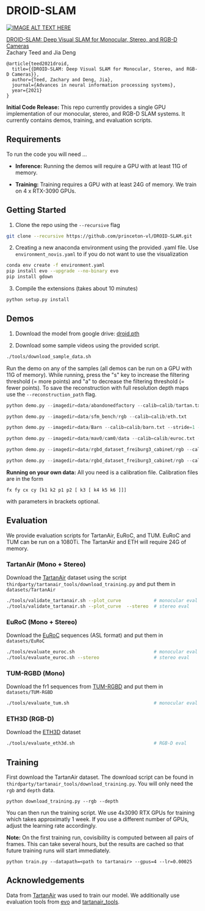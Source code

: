 # DROID-SLAM


<!-- <center><img src="misc/DROID.png" width="640" style="center"></center> -->


[![IMAGE ALT TEXT HERE](misc/screenshot.png)](https://www.youtube.com/watch?v=GG78CSlSHSA)



[DROID-SLAM: Deep Visual SLAM for Monocular, Stereo, and RGB-D Cameras](https://arxiv.org/abs/2108.10869)  
Zachary Teed and Jia Deng

```
@article{teed2021droid,
  title={{DROID-SLAM: Deep Visual SLAM for Monocular, Stereo, and RGB-D Cameras}},
  author={Teed, Zachary and Deng, Jia},
  journal={Advances in neural information processing systems},
  year={2021}
}
```

**Initial Code Release:** This repo currently provides a single GPU implementation of our monocular, stereo, and RGB-D SLAM systems. It currently contains demos, training, and evaluation scripts. 


## Requirements

To run the code you will need ...
* **Inference:** Running the demos will require a GPU with at least 11G of memory. 

* **Training:** Training requires a GPU with at least 24G of memory. We train on 4 x RTX-3090 GPUs.

## Getting Started
1. Clone the repo using the `--recursive` flag
```Bash
git clone --recursive https://github.com/princeton-vl/DROID-SLAM.git
```

2. Creating a new anaconda environment using the provided .yaml file. Use `environment_novis.yaml` to if you do not want to use the visualization
```Bash
conda env create -f environment.yaml
pip install evo --upgrade --no-binary evo
pip install gdown
```

3. Compile the extensions (takes about 10 minutes)
```Bash
python setup.py install
```


## Demos

1. Download the model from google drive: [droid.pth](https://drive.google.com/file/d/1PpqVt1H4maBa_GbPJp4NwxRsd9jk-elh/view?usp=sharing)

2. Download some sample videos using the provided script.
```Bash
./tools/download_sample_data.sh
```

Run the demo on any of the samples (all demos can be run on a GPU with 11G of memory). While running, press the "s" key to increase the filtering threshold (= more points) and "a" to decrease the filtering threshold (= fewer points). To save the reconstruction with full resolution depth maps use the `--reconstruction_path` flag.


```Python
python demo.py --imagedir=data/abandonedfactory --calib=calib/tartan.txt --stride=2
```

```Python
python demo.py --imagedir=data/sfm_bench/rgb --calib=calib/eth.txt
```

```Python
python demo.py --imagedir=data/Barn --calib=calib/barn.txt --stride=1 --backend_nms=4
```

```Python
python demo.py --imagedir=data/mav0/cam0/data --calib=calib/euroc.txt --t0=150
```

```Python
python demo.py --imagedir=data/rgbd_dataset_freiburg3_cabinet/rgb --calib=calib/tum3.txt
```

```Python
python demo.py --imagedir=data/rgbd_dataset_freiburg3_cabinet/rgb --calib=calib/tum3.txt --disable_vis --reconstruction_path=data/rgbd_dataset_freiburg3_cabinet
```

**Running on your own data:** All you need is a calibration file. Calibration files are in the form 
```
fx fy cx cy [k1 k2 p1 p2 [ k3 [ k4 k5 k6 ]]]
```
with parameters in brackets optional.

## Evaluation
We provide evaluation scripts for TartanAir, EuRoC, and TUM. EuRoC and TUM can be run on a 1080Ti. The TartanAir and ETH will require 24G of memory.

### TartanAir (Mono + Stereo)
Download the [TartanAir](https://theairlab.org/tartanair-dataset/) dataset using the script `thirdparty/tartanair_tools/download_training.py` and put them in `datasets/TartanAir`
```Bash
./tools/validate_tartanair.sh --plot_curve            # monocular eval
./tools/validate_tartanair.sh --plot_curve  --stereo  # stereo eval
```

### EuRoC (Mono + Stereo)
Download the [EuRoC](https://projects.asl.ethz.ch/datasets/doku.php?id=kmavvisualinertialdatasets) sequences (ASL format) and put them in `datasets/EuRoC`
```Bash
./tools/evaluate_euroc.sh                             # monocular eval
./tools/evaluate_euroc.sh --stereo                    # stereo eval
```

### TUM-RGBD (Mono)
Download the fr1 sequences from [TUM-RGBD](https://vision.in.tum.de/data/datasets/rgbd-dataset/download) and put them in `datasets/TUM-RGBD`
```Bash
./tools/evaluate_tum.sh                               # monocular eval
```

### ETH3D (RGB-D)
Download the [ETH3D](https://www.eth3d.net/slam_datasets) dataset
```Bash
./tools/evaluate_eth3d.sh                             # RGB-D eval
```

## Training

First download the TartanAir dataset. The download script can be found in `thirdparty/tartanair_tools/download_training.py`. You will only need the `rgb` and `depth` data.

```
python download_training.py --rgb --depth
```

You can then run the training script. We use 4x3090 RTX GPUs for training which takes approximatly 1 week. If you use a different number of GPUs, adjust the learning rate accordingly.

**Note:** On the first training run, covisibility is computed between all pairs of frames. This can take several hours, but the results are cached so that future training runs will start immediately. 


```
python train.py --datapath=<path to tartanair> --gpus=4 --lr=0.00025
```


## Acknowledgements
Data from [TartanAir](https://theairlab.org/tartanair-dataset/) was used to train our model. We additionally use evaluation tools from [evo](https://github.com/MichaelGrupp/evo) and [tartanair_tools](https://github.com/castacks/tartanair_tools).
